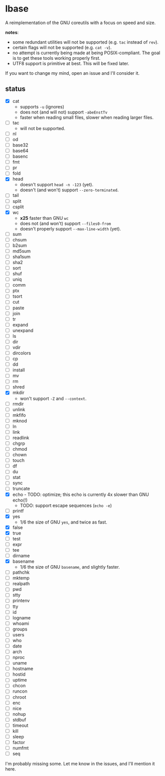 # lbase

A reimplementation of the GNU coreutils with a focus on speed and size.

**notes**:
- some redundant utilities will not be supported (e.g. `tac` instead of `rev`).
- certain flags will not be supported (e.g. `cat -v`).
- no attempt is currently being made at being POSIX-compliant. The goal is
to get these tools working properly first.
- UTF8 support is primitive at best. This will be fixed later.

If you want to change my mind, open an issue and I'll consider it.

## status

- [x] cat
	- supports `-u` (ignores)
	- does not (and will not) support `-abeEnstTv`
	- faster when reading small files, slower when reading larger files.
- [ ] tac
	- will not be supported.
- [ ] nl
- [ ] od
- [ ] base32
- [ ] base64
- [ ] basenc
- [ ] fmt
- [ ] pr
- [ ] fold
- [x] head
	- doesn't support `head -n -123` (yet).
	- doesn't (and won't) support `--zero-terminated`.
- [ ] tail
- [ ] split
- [ ] csplit
- [x] wc
	- **x25** faster than GNU `wc`
	- does not (and won't) support `--files0-from`
	- doesn't properly support `--max-line-width` (yet).
- [ ] sum
- [ ] chsum
- [ ] b2sum
- [ ] md5sum
- [ ] sha1sum
- [ ] sha2
- [ ] sort
- [ ] shuf
- [ ] uniq
- [ ] comm
- [ ] ptx
- [ ] tsort
- [ ] cut
- [ ] paste
- [ ] join
- [ ] tr
- [ ] expand
- [ ] unexpand
- [ ] ls
- [ ] dir
- [ ] vdir
- [ ] dircolors
- [ ] cp
- [ ] dd
- [ ] install
- [ ] mv
- [ ] rm
- [ ] shred
- [x] mkdir
	- won't support `-Z` and `--context`.
- [ ] rmdir
- [ ] unlink
- [ ] mkfifo
- [ ] mknod
- [ ] ln
- [ ] link
- [ ] readlink
- [ ] chgrp
- [ ] chmod
- [ ] chown
- [ ] touch
- [ ] df
- [ ] du
- [ ] stat
- [ ] sync
- [ ] truncate
- [x] echo
        - TODO: optimize; this echo is currently 4x slower than GNU echo(!)
	- TODO: support escape sequences (`echo -e`)
- [ ] printf
- [x] yes
	- 1/6 the size of GNU `yes`, and twice as fast.
- [x] false
- [x] true
- [ ] test
- [ ] expr
- [ ] tee
- [ ] dirname
- [x] basename
	- 1/6 the size of GNU `basename`, and slightly faster.
- [ ] pathchk
- [ ] mktemp
- [ ] realpath
- [ ] pwd
- [ ] stty
- [ ] printenv
- [ ] tty
- [ ] id
- [ ] logname
- [ ] whoami
- [ ] groups
- [ ] users
- [ ] who
- [ ] date
- [ ] arch
- [ ] nproc
- [ ] uname
- [ ] hostname
- [ ] hostid
- [ ] uptime
- [ ] chcon
- [ ] runcon
- [ ] chroot
- [ ] enc
- [ ] nice
- [ ] nohup
- [ ] stdbuf
- [ ] timeout
- [ ] kill
- [ ] sleep
- [ ] factor
- [ ] numfmt
- [ ] seq

I'm probably missing some. Let me know in the issues, and I'll mention it here.
